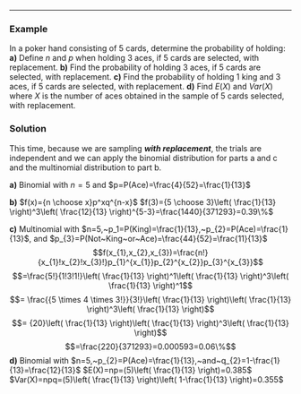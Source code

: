 - - -
### Example 
In a poker hand consisting of 5 cards, determine the probability of holding:
**a)** Define $n$ and $p$ when holding 3 aces, if 5 cards are selected, with replacement.
**b)** Find the probability of holding 3 aces, if 5 cards are selected, with replacement.
**c)** Find the probability of holding 1 king and 3 aces, if 5 cards are selected, with replacement.
**d)** Find $E(X)$ and $Var(X)$ where $X$ is the number of aces obtained in the sample of 5 cards selected, with replacement.

### Solution
This time, because we are sampling **_with replacement_**, the trials are independent and we can apply the binomial distribution for parts a and c and the multinomial distribution to part b.

**a)** Binomial with $n=5$ and $p=P(Ace)=\frac{4}{52}=\frac{1}{13}$

**b)** $f(x)={n \choose x}p^xq^{n-x}$
$f(3)={5 \choose 3}\left( \frac{1}{13} \right)^3\left( \frac{12}{13} \right)^{5-3}=\frac{1440}{371293}=0.39\%$

**c)** Multinomial with $n=5,~p_1=P(King)=\frac{1}{13},~p_{2}=P(Ace)=\frac{1}{13}$, and $p_{3}=P(Not~King~or~Ace)=\frac{44}{52}=\frac{11}{13}$
$$f(x_{1},x_{2},x_{3})=\frac{n!}{x_{1}!x_{2}!x_{3}!}p_{1}^{x_{1}}p_{2}^{x_{2}}p_{3}^{x_{3}}$$
$$=\frac{5!}{1!3!1!}\left( \frac{1}{13} \right)^1\left( \frac{1}{13} \right)^3\left( \frac{1}{13} \right)^1$$
$$= \frac{{5 \times 4 \times 3!}}{3!}\left( \frac{1}{13} \right)\left( \frac{1}{13} \right)^3\left( \frac{1}{13} \right)$$
$$= {20}\left( \frac{1}{13} \right)\left( \frac{1}{13} \right)^3\left( \frac{1}{13} \right)$$
$$=\frac{220}{371293}=0.000593=0.06\%$$
**d)** Binomial with $n=5,~p_{2}=P(Ace)=\frac{1}{13},~and~q_{2}=1-\frac{1}{13}=\frac{12}{13}$
$E(X)=np=(5)\left( \frac{1}{13} \right)=0.385$
$Var(X)=npq=(5)\left( \frac{1}{13} \right)\left( 1-\frac{1}{13} \right)=0.355$